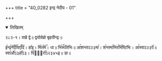 +++
title = "40_0282 इन्द्र नेदीय - 01"

+++
<details open><summary>लिखितम्</summary>

२८२-१। वाम्रे द्वे॥ द्वयोर्वम्रो बृहतीन्द्रः॥

इ꣤न्द्र꣥ने꣤꣯दी꣥꣯यए꣤꣯दि꣥। हा꣤इ। मि꣥त꣤मे꣥꣯। धा॥ भि꣢रू꣡꣯तिभिः॥ आ꣯शन्ताऽ२३मा꣢। श꣡न्तमा꣯भिर꣢भि꣡ष्टिभिः। आ꣯स्वाऽ२३पे꣢॥ स्वा꣡औ꣢ऽ३हो꣤ऽ३। पि꣢भि᳐रो꣣ऽ२३४५इ॥ डा॥
</details>